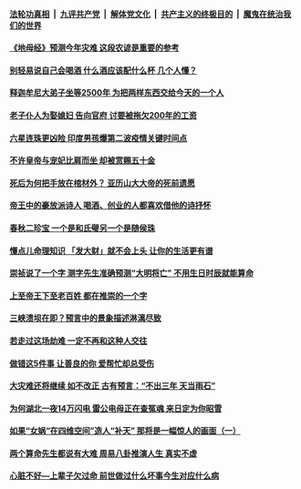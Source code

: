 

####  [法轮功真相](../../../../basic/blob/master/README.md?t=05231602) &nbsp;|&nbsp; [九评共产党](../../../../9ping.md/blob/master/README.md?t=05231602) &nbsp;|&nbsp; [解体党文化](../../../../jtdwh.md/blob/master/README.md?t=05231602)  &nbsp;|&nbsp; [共产主义的终极目的](../../../../gczydzjmd.md/blob/master/README.md?t=05231602) &nbsp;|&nbsp; [魔鬼在统治我们的世界](../../../../mgztzwmdsj.md/blob/master/README.md?t=05231602) 

#### [《地母经》预测今年灾难 这段农谚是重要的参考](../pages/soh3/379936.md?t=05231602) 
#### [别轻易说自己会喝酒 什么酒应该配什么杯 几个人懂？](../pages/soh3/380572.md?t=05231602) 
#### [释迦牟尼大弟子坐等2500年 为把两样东西交给今天的一个人](../pages/soh3/379174.md?t=05231602) 
#### [老子仆人为娶媳妇  告向官府 讨要被拖欠200年的工资](../pages/soh3/379804.md?t=05231602) 
#### [六星连珠更凶险 印度男孩爆第二波疫情关键时间点](../pages/soh3/380110.md?t=05231602) 
#### [不许皇帝与宠妃比肩而坐 却被赏赐五十金 ](../pages/soh3/379786.md?t=05231602) 
#### [死后为何把手放在棺材外？ 亚历山大大帝的死前遗愿](../pages/soh3/379024.md?t=05231602) 
#### [帝王中的豪放派诗人 喝酒、创业的人都喜欢借他的诗抒怀](../pages/soh3/379177.md?t=05231602) 
#### [春秋二珍宝 一个是和氏璧另一个是随侯珠](../pages/soh3/355582.md?t=05231602) 
#### [懂点儿命理知识 「发大财」就不会上头 让你的生活更有谱](../pages/soh3/375439.md?t=05231602) 
#### [崇祯说了一个字 测字先生准确预测“大明将亡”  不用生日时辰就能算命 ](../pages/soh3/377479.md?t=05231602) 
#### [上至帝王下至老百姓 都在推崇的一个字](../pages/soh3/375040.md?t=05231602) 
#### [三峡溃坝在即？预言中的景象描述淋漓尽致](../pages/soh3/376933.md?t=05231602) 
#### [若走过这场劫难 一定不再和这种人交往](../pages/soh3/376843.md?t=05231602) 
#### [做错这5件事 让善良的你 爱帮忙却总受伤](../pages/soh3/375964.md?t=05231602) 
#### [大灾难还将继续  如不改正 古有预言：“不出三年 天当雨石”  ](../pages/soh3/376423.md?t=05231602) 
#### [为何湖北一夜14万闪电 雷公电母正在查冤魂 来日定为你昭雪](../pages/soh3/376336.md?t=05231602) 
#### [如果“女娲“在四维空间”造人“补天”  那将是一幅惊人的画面（一）](../pages/soh3/374491.md?t=05231602) 
#### [两个算命先生都说有大难   周易八卦推演人生 真实不虚](../pages/soh3/375340.md?t=05231602) 
#### [心脏不好—上辈子欠过命 前世做过什么坏事今生对应什么病](../pages/soh3/375490.md?t=05231602) 
